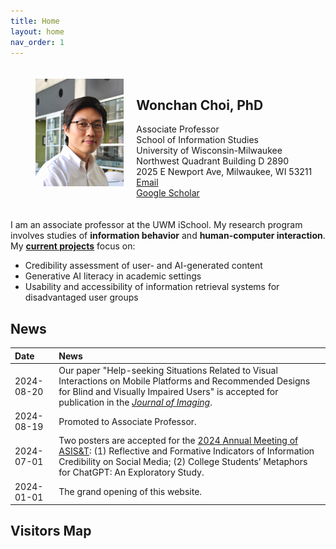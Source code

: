 ```yaml
---
title: Home
layout: home
nav_order: 1
---
```

<head>
  <link rel="stylesheet" href="https://cdnjs.cloudflare.com/ajax/libs/font-awesome/6.0.0-beta3/css/all.min.css">
</head>

<style>
  .flex-container {
    #background-color: #F5F6FA;
    padding: 20px;
    display: flex;
    align-items: flex-start; 
  }

  .flex-item {
    padding-left: 20px; 
  }

  .flex-item:first-child {
    flex: 1;
  }

  .flex-item:last-child {
    flex: 2; 
  }

  /* Image styles for small screens (up to 767px width) */
  @media (max-width: 767px) {
    .flex-container {
      flex-direction: column; 
      align-items: center;
    }

    .flex-container img {
      width: 100%; 
    }

    .flex-item {
      padding-left: 0;
      text-align: center;
    }
    .flex-item h1 {
      text-align: center;
    }
  }
</style>

<div class="flex-container">
  <div class="flex-item">
    <img src="/assets/images/wchoi_gp_60.png" alt="Wonchan Choi" style="max-width: 100%; height: auto;">
  </div>
  <div class="flex-item">
    <h2><b>Wonchan Choi, PhD</b></h2>
    Associate Professor<br/>
    School of Information Studies<br/>
    University of Wisconsin-Milwaukee<br/>
    Northwest Quadrant Building D 2890<br/>
    2025 E Newport Ave, Milwaukee, WI 53211<br/>
    <a href="mailto:wchoi@uwm.edu"><i class="fas fa-envelope"></i> Email</a><br/>
    <a href="https://scholar.google.com/citations?user=p5_1GbgAAAAJ&hl=en"><i class="fas fa-graduation-cap"></i> Google Scholar</a>
</div>
</div>

I am an associate professor at the UWM iSchool. My research program involves studies of **information behavior** and **human-computer interaction**. My [**current projects**](https://wonchan-choi.github.io/research.html) focus on:
- Credibility assessment of user- and AI-generated content
- Generative AI literacy in academic settings
- Usability and accessibility of information retrieval systems for disadvantaged user groups

## News 

| Date             | News                                        | 
|:-----------------|:--------------------------------------------|
| 2024-08-20       | Our paper "Help-seeking Situations Related to Visual Interactions on Mobile Platforms and Recommended Designs for Blind and Visually Impaired Users" is accepted for publication in the <i>[Journal of Imaging](https://www.mdpi.com/journal/jimaging)</i>. |
| 2024-08-19       | Promoted to Associate Professor.            |
| 2024-07-01       | Two posters are accepted for the [2024 Annual Meeting of ASIS&T](https://www.asist.org/am24/): (1) Reflective and Formative Indicators of Information Credibility on Social Media; (2) College Students’ Metaphors for ChatGPT: An Exploratory Study.   |
| 2024-01-01       | The grand opening of this website.          |

## Visitors Map
<script align="left" type='text/javascript' id='clustrmaps' src='//cdn.clustrmaps.com/map_v2.js?cl=92a5ba&w=300&t=m&d=Buia3_aP6HE9HUvnNVOCjl51F8oLJBl4jj6v4tYFxDE&co=ffffff&ct=808080&cmo=3acc3a&cmn=ff5353'></script>

